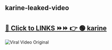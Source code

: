 
 ## karine-leaked-video 

# <h2><a href="https://clipsfans.com/karine&ref=git">🔗 Click to LINKS ⏩⏩ 👉 🟢 karine </a></h2>

<a href="https://clipsfans.com/karine&ref=git" rel="nofollow" data-target="animated-image.originalLink"><img src="https://i.ibb.co.com/xMMVF88/686577567.gif" alt="Viral Video Original" style="max-width: 100%; display: inline-block;" data-target="animated-image.originalImage"></a>
